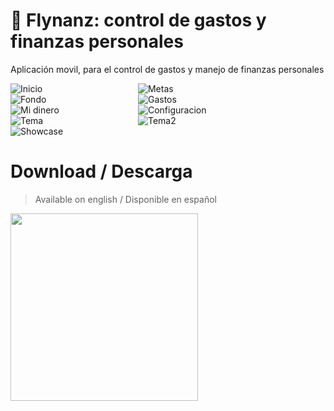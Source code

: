# 💸 Flynanz: control de gastos y finanzas personales

Aplicación movil, para el control de gastos y manejo de finanzas personales

<img
src="https://i.imgur.com/Nh4Z7Lm.png"
alt="Inicio"
style="display: inline; min-width: 200px">
<img
src="https://i.imgur.com/xysLVqV.png"
alt="Metas"
style="display: inline; min-width: 200px">
<img
src="https://i.imgur.com/l4GpDCI.png"
alt="Fondo"
style="display: inline; min-width: 200px">
<img
src="https://i.imgur.com/dVKdoty.png"
alt="Gastos"
style="display: inline; min-width: 200px">
<img
src="https://i.imgur.com/Z2xO5iU.png"
alt="Mi dinero"
style="display: inline; min-width: 200px">
<img
src="https://i.imgur.com/qVY5PMR.png"
alt="Configuracion"
style="display: inline; min-width: 200px">
<img
src="https://i.imgur.com/1ukTvLk.png"
alt="Tema"
style="display: inline; min-width: 200px">
<img
src="https://i.imgur.com/9cYse6t.png"
alt="Tema2"
style="display: inline; min-width: 200px">
<img
src="https://i.imgur.com/IRN05vb.png"
alt="Showcase"
style="display: inline; min-width: 800px; min-width: 400px">

# Download / Descarga

> Available on english / Disponible en español
> <br>

[<img src="https://img.shields.io/badge/Google_Play-414141?style=for-the-badge&logo=Google-Play&logoColor=white" style="width:300px">](https://play.google.com/store/apps/details?id=com.oscar.diaz)
